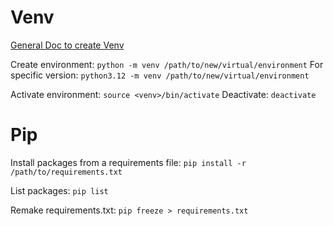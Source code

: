 # Venv
[General Doc to create Venv](https://docs.python.org/3/library/venv.html)

Create environment:
`python -m venv /path/to/new/virtual/environment`
For specific version:
`python3.12 -m venv /path/to/new/virtual/environment`

Activate environment:
`source <venv>/bin/activate`
Deactivate:
`deactivate`

# Pip
Install packages from a requirements file:
`pip install -r /path/to/requirements.txt`

List packages:
`pip list`

Remake requirements.txt:
`pip freeze > requirements.txt`